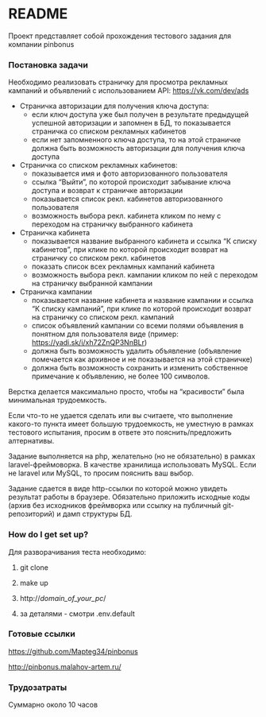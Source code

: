 # README #

Проект представляет собой прохождения тестового задания для компании pinbonus

### Постановка задачи ###

Необходимо реализовать страничку
для просмотра рекламных кампаний и объявлений с использованием API: https://vk.com/dev/ads
​
* Страничка авторизации для получения ключа доступа:
    - если ключ доступа уже был получен в результате предыдущей успешной
    авторизации и запомнен в БД, то показывается страничка со списком
    рекламных кабинетов
    - если нет запомненного ключа доступа, то на этой страничке должна
    быть возможность авторизации для получения ключа доступа
* Страничка со списком рекламных кабинетов:
    - показывается имя и фото авторизованного пользователя
    - ссылка “Выйти”, по которой происходит забывание ключа доступа и
    возврат к страничке авторизации
    - показывается список рекл. кабинетов авторизованного пользователя
    - возможность выбора рекл. кабинета кликом по нему с переходом на
    страничку выбранного кабинета
* Страничка кабинета
    - показывается название выбранного кабинета и ссылка “К списку
    кабинетов”, при клике по которой происходит возврат на страничку со
    списком рекл. кабинетов
    - показать список всех рекламных кампаний кабинета
    - возможность выбора рекл. кампании кликом по ней с переходом на
    страничку выбранной кампании
* Страничка кампании
    - показывается название кабинета и название кампании и ссылка “К
    списку кампаний”, при клике по которой происходит возврат на страничку
    со списком рекл. кампаний
    - список объявлений кампании со всеми полями объявления в понятном
    для пользователя виде (пример: https://yadi.sk/i/xh72ZnQP3NnBLr)
    - должна быть возможность удалить объявление (объявление помечается
    как архивное и не показывается на этой страничке)
    - должна быть возможность сохранить и изменить собственное
    примечание к объявлению, не более 100 символов.

Верстка делается максимально просто, чтобы на “красивости” была минимальная трудоемкость.

Если что-то не удается сделать или вы считаете, что выполнение какого-то пункта
имеет большую трудоемкость, не уместную в рамках тестового испытания, просим в
ответе это пояснить/предложить алтернативы.

Задание выполняется на php, желательно (но не обязательно) в рамках
laravel-фреймоворка. В качестве хранилища использовать MySQL. Если не laravel или
MySQL, то просим пояснить ваш выбор.

Задание сдается в виде http-ссылки по которой можно увидеть результат работы в
браузере. Обязательно приложить исходные коды (архив без исходников фреймворка
или ссылку на публичный git-репозиторий) и дамп структуры БД. 

### How do I get set up? ###

Для разворачивания теста необходимо:

1. git clone

2. make up

3. http://_domain_of_your_pc_/

4. за деталями - смотри .env.default

### Готовые ссылки ###

https://github.com/Mapteg34/pinbonus

http://pinbonus.malahov-artem.ru/

### Трудозатраты ###

Суммарно около 10 часов
